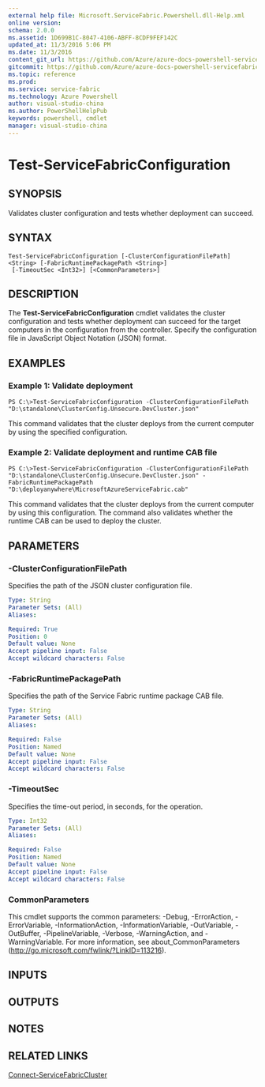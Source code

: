 ```yaml
---
external help file: Microsoft.ServiceFabric.Powershell.dll-Help.xml
online version:
schema: 2.0.0
ms.assetid: 1D699B1C-8047-4106-ABFF-8CDF9FEF142C
updated_at: 11/3/2016 5:06 PM
ms.date: 11/3/2016
content_git_url: https://github.com/Azure/azure-docs-powershell-servicefabric/blob/live/Service-Fabric-cmdlets/ServiceFabric/vlatest/Test-ServiceFabricConfiguration.md
gitcommit: https://github.com/Azure/azure-docs-powershell-servicefabric/blob/79292df3c325e2a04987a559a1141637740ddd4c/Service-Fabric-cmdlets/ServiceFabric/vlatest/Test-ServiceFabricConfiguration.md
ms.topic: reference
ms.prod: 
ms.service: service-fabric
ms.technology: Azure Powershell
author: visual-studio-china
ms.author: PowerShellHelpPub
keywords: powershell, cmdlet
manager: visual-studio-china
---
```


# Test-ServiceFabricConfiguration

## SYNOPSIS
Validates cluster configuration and tests whether deployment can succeed.

## SYNTAX

```
Test-ServiceFabricConfiguration [-ClusterConfigurationFilePath] <String> [-FabricRuntimePackagePath <String>]
 [-TimeoutSec <Int32>] [<CommonParameters>]
```

## DESCRIPTION
The **Test-ServiceFabricConfiguration** cmdlet validates the cluster configuration and tests whether deployment can succeed for the target computers in the configuration from the controller.
Specify the configuration file in JavaScript Object Notation (JSON) format.

## EXAMPLES

### Example 1: Validate deployment
```
PS C:\>Test-ServiceFabricConfiguration -ClusterConfigurationFilePath "D:\standalone\ClusterConfig.Unsecure.DevCluster.json"
```

This command validates that the cluster deploys from the current computer by using the specified configuration.

### Example 2: Validate deployment and runtime CAB file
```
PS C:\>Test-ServiceFabricConfiguration -ClusterConfigurationFilePath "D:\standalone\ClusterConfig.Unsecure.DevCluster.json" -FabricRuntimePackagePath "D:\deployanywhere\MicrosoftAzureServiceFabric.cab"
```

This command validates that the cluster deploys from the current computer by using this configuration.
The command also validates whether the runtime CAB can be used to deploy the cluster.

## PARAMETERS

### -ClusterConfigurationFilePath
Specifies the path of the JSON cluster configuration file.

```yaml
Type: String
Parameter Sets: (All)
Aliases:

Required: True
Position: 0
Default value: None
Accept pipeline input: False
Accept wildcard characters: False
```

### -FabricRuntimePackagePath
Specifies the path of the Service Fabric runtime package CAB file.

```yaml
Type: String
Parameter Sets: (All)
Aliases:

Required: False
Position: Named
Default value: None
Accept pipeline input: False
Accept wildcard characters: False
```

### -TimeoutSec
Specifies the time-out period, in seconds, for the operation.

```yaml
Type: Int32
Parameter Sets: (All)
Aliases:

Required: False
Position: Named
Default value: None
Accept pipeline input: False
Accept wildcard characters: False
```

### CommonParameters
This cmdlet supports the common parameters: -Debug, -ErrorAction, -ErrorVariable, -InformationAction, -InformationVariable, -OutVariable, -OutBuffer, -PipelineVariable, -Verbose, -WarningAction, and -WarningVariable. For more information, see about_CommonParameters (http://go.microsoft.com/fwlink/?LinkID=113216).

## INPUTS

## OUTPUTS

## NOTES

## RELATED LINKS

[Connect-ServiceFabricCluster](xref:ServiceFabric/vlatest/Connect-ServiceFabricCluster.md)

